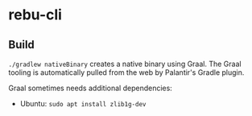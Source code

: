 # rebu-cli

## Build
```./gradlew nativeBinary``` creates a native binary using Graal. The Graal tooling is automatically pulled from the web by Palantir's Gradle plugin. 

Graal sometimes needs additional dependencies:

* Ubuntu: ```sudo apt install zlib1g-dev```